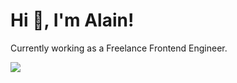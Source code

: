 # Hi 👋, I'm Alain!

Currently working as a Freelance Frontend Engineer.
    
<img src="https://github-readme-stats.vercel.app/api?username=aperkaz&show_icons=true&count_private=true&hide_title=true&theme=aura&hide=contribs">
   
